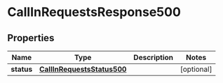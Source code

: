 # CallInRequestsResponse500

## Properties
Name | Type | Description | Notes
------------ | ------------- | ------------- | -------------
**status** | [**CallInRequestsStatus500**](CallInRequestsStatus500.md) |  |  [optional]
